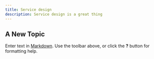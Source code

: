 ```yaml
---
title: Service design
description: Service design is a great thing
---
```


## A New Topic

Enter text in [Markdown](http://daringfireball.net/projects/markdown/). Use the toolbar above, or click the **?** button for formatting help.
